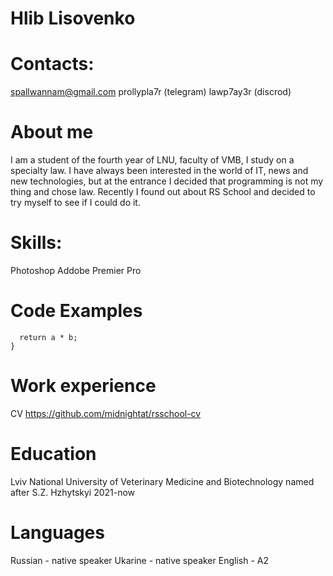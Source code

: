 # Hlib Lisovenko
# Contacts:
spallwannam@gmail.com
prollypla7r (telegram)
lawp7ay3r (discrod)
# About me
I am a student of the fourth year of LNU, faculty of VMB, I study on a specialty law. I have always been interested in the world of IT, news and new technologies, but at the entrance I decided that programming is not my thing and chose law. Recently I found out about RS School and decided to try myself to see if I could do it.
# Skills:
Photoshop
Addobe Premier Pro
# Code Examples
```function multiply(a, b){
  return a * b;
}
```
# Work experience
CV https://github.com/midnightat/rsschool-cv 
# Education 
Lviv National University of Veterinary Medicine and Biotechnology named after S.Z. Hzhytskyi
2021-now
# Languages
Russian - native speaker
Ukarine - native speaker
English - A2
